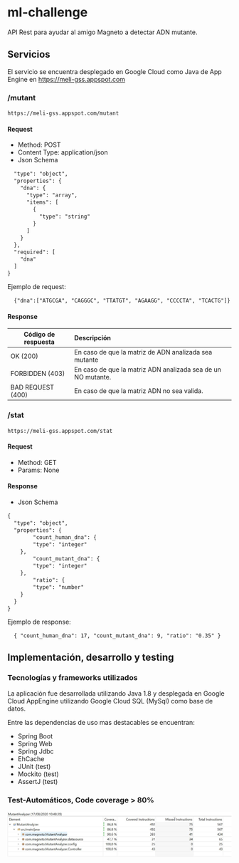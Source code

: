 # ml-challenge
API Rest para ayudar al amigo Magneto a detectar ADN mutante. 

## Servicios
El servicio se encuentra desplegado en Google Cloud como Java de App Engine en https://meli-gss.appspot.com

### /mutant
```
https://meli-gss.appspot.com/mutant
```
#### Request

+ Method: POST
+ Content Type: application/json
+ Json Schema
```{
  "type": "object",
  "properties": {
    "dna": {
      "type": "array",
      "items": [
        {
          "type": "string"
        }
      ]
    }
  },
  "required": [
    "dna"
  ]
}
```

Ejemplo de request:
```
  {"dna":["ATGCGA", "CAGGGC", "TTATGT", "AGAAGG", "CCCCTA", "TCACTG"]}
```

#### Response  
Código de respuesta | Descripción
---|:--- 
OK (200) | En caso de que la matriz de ADN analizada sea mutante
FORBIDDEN (403) | En caso de que la matriz ADN analizada sea de un NO mutante. 
BAD REQUEST (400) | En caso de que la matriz ADN no sea valida.

### /stat
```
https://meli-gss.appspot.com/stat
```
#### Request
+ Method: GET
+ Params: None

#### Response 
+ Json Schema
```
{
  "type": "object",
  "properties": {
    	"count_human_dna": {
      	"type": "integer"
    },
    	"count_mutant_dna": {
      	"type": "integer"
    }, 
		"ratio": {
      	"type": "number"
    }
  }
}
```

Ejemplo de response:
```
  { "count_human_dna": 17, "count_mutant_dna": 9, "ratio": "0.35" }
```

## Implementación, desarrollo y testing 
### Tecnologías y frameworks utilizados
La aplicación fue desarrollada utilizando Java 1.8 y desplegada en Google Cloud AppEngine utilizando Google Cloud SQL (MySql) como base de datos.

Entre las dependencias de uso mas destacables se encuentran:
- Spring Boot
- Spring Web
- Spring Jdbc
- EhCache
- JUnit (test)
- Mockito (test)
- AssertJ (test)

### Test-Automáticos, Code coverage > 80% 
![](readmesource/coverage.jpg)

